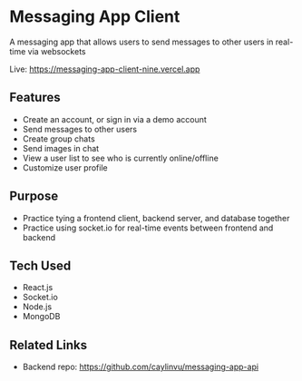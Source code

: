 # Messaging App Client

A messaging app that allows users to send messages to other users in real-time via websockets

Live: https://messaging-app-client-nine.vercel.app

## Features

- Create an account, or sign in via a demo account
- Send messages to other users
- Create group chats
- Send images in chat
- View a user list to see who is currently online/offline
- Customize user profile

## Purpose

- Practice tying a frontend client, backend server, and database together
- Practice using socket.io for real-time events between frontend and backend

## Tech Used

- React.js
- Socket.io
- Node.js
- MongoDB

## Related Links

- Backend repo: https://github.com/caylinvu/messaging-app-api
